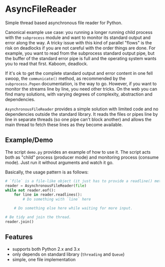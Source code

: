 
AsyncFileReader
===============

Simple thread based asynchronous file reader for Python.

Canonical example use case:
you running a longer running child process with the `subprocess` module
and want to monitor its standard output and error along the way.
A tricky issue with this kind of parallel "flows" is the risk on deadlocks
if you are not careful with the order things are done.
For example, you want to read from the subprocess standard output pipe,
but the buffer of the standard error pipe is full
and the operating system wants you to read that first.
Kaboom, deadlock.

If it's ok to get the complete standard output and error content in one fell swoop,
the `communicate()` method, as recommended by the `subprocess.Popen` documentation, is the way to go.
However, if you want to monitor the streams line by line, you need other tricks.
On the web you can find many solutions, with varying degrees of complexity, abstraction and dependencies.

`AsynchronousFileReader` provides a simple solution
with limited code and no dependencies outside the standard library.
It reads the files or pipes line by line in separate threads (so one pipe can't block another)
and allows the main thread to fetch these lines as they become available.


Example/Demo
------------

The script `demo.py` provides an example of how to use it.
The script acts both as "child" process (producer mode) and monitoring process (consume mode).
Just run it without arguments and watch it go.

Basically, the usage pattern is as follows:

```python
# `file` is a file-like object (it just has to provide a readline() method actually)
reader = AsynchronousFileReader(file)
while not reader.eof():
    for line in reader.readlines():
        # Do something with `line` here

    # Do something else here while waiting for more input.

# Be tidy and join the thread.
reader.join()
```


Features
--------

- supports both Python 2.x and 3.x
- only depends on standard library (`threading` and `Queue`)
- simple, one file implementation

